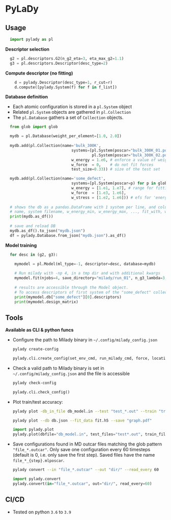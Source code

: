 # PyLaDy

## Usage


```py
  import pylady as pl
```

**Descriptor selection**

```py
  g2 = pl.descriptors.G2(n_g2_eta=3, eta_max_g2=1.1)
  g3 = pl.descriptors.Descriptor(desc_type=2)
```

**Compute descriptor (no fitting)**

```py
    d = pylady.Descriptor(desc_type=1, r_cut=r)
    d.compute([pylady.System(f) for f in f_list])
```

**Database definition**

- Each atomic configuration is stored in a `pl.System` object
- Related `pl.System` objects are gathered in `pl.Collection`
- The `pl.Database` gathers a set of `Collection` objects.

```py
  from glob import glob

  mydb = pl.Database(weight_per_element=[1.0, 2.0])  
  
  mydb.add(pl.Collection(name='bulk_300K', 
                             systems=[pl.System(poscar="bulk_300K_01.poscar"), 
                                      pl.System(poscar="bulk_300K_02.poscar")],
                             w_energy = 1.e6, # enforce a value of weight instead of optimizing
                             w_force  = 0,    # do not fit forces
                             test_size=0.33)) # size of the test set

  mydb.add(pl.Collection(name='some_defect',
                             systems=[pl.System(poscar=p) for p in glob("some/pattern.poscar")],
                             w_energy = [1.e1, 1.e7], # range for fitting weight
                             w_force  = [1.e3, 1.e6], 
                             w_stress = [1.e2, 1.e6])) # efs for 'energy, force, stress' 
 
  # shows the db as a pandas.DataFrame with 1 system per line, and columns: 
  # name, system filename, w_energy_min, w_energy_max, ..., fit_with, weight_per_element 
  print(mydb.as_df())
  
  # save and reload DB
  mydb.as_df().to_json("mydb.json")
  df = pylady.Database.from_json("mydb.json").as_df()
```

**Model training**
```py
  for desc in (g2, g3):

    mymodel = pl.Model(ml_type=-1, descriptor=desc, database=mydb)
  
    # Run milady with -np 4, in a tmp dir and with additional kwargs
    mymodel.fit(njobs=4, save_directory="milady/run_01", n_g3_lambda=3, seed=24)
  
    # results are accessible through the Model object.  
    # To access descriptors of first system of the "some_defect" collection :
    print(mymodel.db["some_defect"][0].descriptors) 
    print(mymodel.design_matrix)
```

## Tools

**Available as CLI & python funcs**

- Configure the path to Milady binary in `~/.config/milady_config.json`

  ```sh
  pylady create-config
  ```
  ```py
  pylady.cli.create_config(set_env_cmd, run_milady_cmd, force, location)
  ```

- Check a valid path to Milady binary is set in `~/.config/milady_config.json` and the file is accessible

  ```sh
  pylady check-config
  ```
  ```py
  pylady.cli.check_config()
  ```

- Plot train/test accuracy:

  ```bash
  pylady plot -db_in_file db_model.in --test "test_*.out" --train "train*.out" --save "graph.pdf"

  pylady plot --db db.json --fit_data fit.h5 --save "graph.pdf"
  ```
  
  ```py
  import pylady.plot
  pylady.plot(dbfile="db_model.in", test_files="test*.out", train_files="train*.out")
  ```


- Save configurations found in MD outcar files matching the glob pattern `"file_*.outcar"`. Only save one configuration every 60 timesteps (default is 0, i.e. only save the first step). Saved files have the name `file_*_{step}.mlposcar`.

  ```bash
  pylady convert --in "file_*.outcar" --out "dir/" --read_every 60  
  ```
  
  ```py
  import pylady.convert
  pylady.convert(in="file_*.outcar", out="dir/", read_every=60)
  ```

## CI/CD

- Tested on python `3.6` to `3.9`

